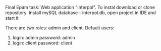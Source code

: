 Final Epam task: Web application "Interpol".
To instal download or clone repository. Install mySQL database - interpol.db, open project in IDE and start it

There are two roles: admin and client. Default users:
1) login: admin password: admin
2) login: client password: client
